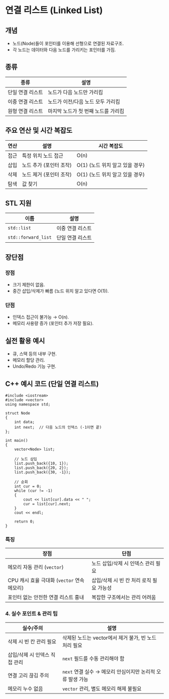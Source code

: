 # 연결 리스트 (Linked List)

## 개념
- 노드(Node)들이 포인터를 이용해 선형으로 연결된 자료구조.
- 각 노드는 데이터와 다음 노드를 가리키는 포인터를 가짐.

## 종류
| 종류           | 설명                                 |
|---------------|------------------------------------|
| 단일 연결 리스트 | 노드가 다음 노드만 가리킴               |
| 이중 연결 리스트 | 노드가 이전/다음 노드 모두 가리킴        |
| 원형 연결 리스트 | 마지막 노드가 첫 번째 노드를 가리킴      |

## 주요 연산 및 시간 복잡도
| 연산    | 설명                    | 시간 복잡도 |
|--------|------------------------|------------|
| 접근   | 특정 위치 노드 접근       | O(n)       |
| 삽입   | 노드 추가 (포인터 조작)    | O(1) (노드 위치 알고 있을 경우) |
| 삭제   | 노드 제거 (포인터 조작)    | O(1) (노드 위치 알고 있을 경우) |
| 탐색   | 값 찾기                   | O(n)       |

## STL 지원
| 이름          | 설명               |
|--------------|------------------|
| `std::list`  | 이중 연결 리스트     |
| `std::forward_list` | 단일 연결 리스트 |

## 장단점
### 장점
- 크기 제한이 없음.
- 중간 삽입/삭제가 빠름 (노드 위치 알고 있다면 O(1)).

### 단점
- 인덱스 접근이 불가능 → O(n).
- 메모리 사용량 증가 (포인터 추가 저장 필요).

## 실전 활용 예시
- 큐, 스택 등의 내부 구현.
- 메모리 할당 관리.
- Undo/Redo 기능 구현.

## C++ 예시 코드 (단일 연결 리스트)
```
#include <iostream>
#include <vector>
using namespace std;

struct Node
{
    int data;
    int next;  // 다음 노드의 인덱스 (-1이면 끝)
};

int main()
{
    vector<Node> list;

    // 노드 삽입
    list.push_back({10, 1});
    list.push_back({20, 2});
    list.push_back({30, -1});

    // 순회
    int cur = 0;
    while (cur != -1)
    {
        cout << list[cur].data << " ";
        cur = list[cur].next;
    }
    cout << endl;

    return 0;
}
```
### 특징
| 장점                              | 단점                       |
| ------------------------------- | ------------------------ |
| 메모리 자동 관리 (`vector`)            | 노드 삽입/삭제 시 인덱스 관리 필요     |
| CPU 캐시 효율 극대화 (`vector` 연속 메모리) | 삽입/삭제 시 빈 칸 처리 로직 필요 가능성 |
| 포인터 없는 안전한 연결 리스트 흉내            | 복잡한 구조에서는 관리 어려움         |
### 4. 실수 포인트 & 관리 팁
| 실수/주의             | 설명                                    |
| ----------------- | ------------------------------------- |
| 삭제 시 빈 칸 관리 필요    | 삭제된 노드는 vector에서 제거 불가, 빈 노드 처리 필요    |
| 삽입/삭제 시 인덱스 직접 관리 | `next` 필드를 수동 관리해야 함                  |
| 연결 고리 끊김 주의       | `next` 연결 실수 → 메모리 안심이지만 논리적 오류 발생 가능 |
| 메모리 누수 없음         | `vector` 관리, 별도 메모리 해제 불필요            |

